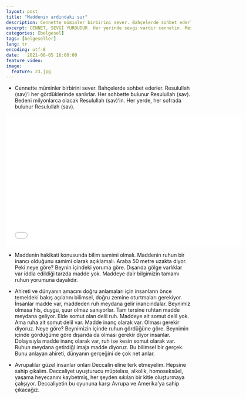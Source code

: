```yaml
---
layout: post
title: "Maddenin ardındaki sır"
description: Cennette müminler birbirini sever. Bahçelerde sohbet ederler. Resulullah (sav)’i her gördüklerinde sarılırlar.
excerpt: CENNET, SEVGİ YURDUDUR. Her yerinde sevgi vardır cennetin. Mesela kuşlar insanı sever, dostturlar, gelir şekerlik yapar, kendini sevdirmeye çalışır.
categories: [belgesel]
tags: [belgeseller]
lang: tr
encoding: utf-8
date:   2021-06-05 16:00:00
feature_video: 
image:
  feature: 23.jpg
---
```


- Cennette müminler birbirini sever. Bahçelerde sohbet ederler. Resulullah (sav)’i her gördüklerinde sarılırlar. Her sohbette bulunur Resulullah (sav). Bedeni milyonlarca olacak Resulullah (sav)’in. Her yerde, her sofrada bulunur Resulullah (sav).

<div class="responsive-wrap">
<iframe src="//vidmoly.to/embed-f8hnkbsx2xlk.html" scrolling="no" frameborder="0" width="640" height="360" allowfullscreen="true" webkitallowfullscreen="true" mozallowfullscreen="true"></iframe>
</div>

- Maddenin hakikati konusunda bilim samimi olmalı. Maddenin ruhun bir inancı olduğunu samimi olarak açıklamalı. Araba 50 metre uzakta diyor. Peki neye göre? Beynin içindeki yoruma göre. Dışarıda gölge varlıklar var iddia edildiği tarzda madde yok. Maddeye dair bilgimizin tamamı ruhun yorumuna dayalıdır.

- Ahireti ve dünyanın amacını doğru anlamaları için insanların önce temeldeki bakış açılarını bilimsel, doğru zemine oturtmaları gerekiyor. İnsanlar madde var, maddeden ruh meydana gelir inancındalar. Beynimiz olmasa his, duygu, şuur olmaz sanıyorlar. Tam tersine ruhtan madde meydana geliyor. Elde somut olan delil ruh. Maddeye ait somut delil yok. Ama ruha ait somut delil var. Madde inanç olarak var. Olması gerekir diyoruz. Neye göre? Beynimizin içinde ruhun gördüğüne göre. Beynimin içinde gördüğüme göre dışarıda da olması gerekir diyor insanlar. Dolayısıyla madde inanç olarak var, ruh ise kesin somut olarak var. Ruhun meydana getirdiği imaja madde diyoruz. Bu bilimsel bir gerçek. Bunu anlayan ahireti, dünyanın gerçeğini de çok net anlar. 

- Avrupalılar güzel insanlar onları Deccalin eline terk etmeyelim. Hepsine sahip çıkalım. Deccaliyet uyuşturucu müptelası, alkolik, homoseksüel, yaşama heyecanını kaybetmiş, her şeyden sıkılan bir kitle oluşturmaya çalışıyor. Deccaliyetin bu oyununa karşı Avrupa ve Amerika’ya sahip çıkacağız.

